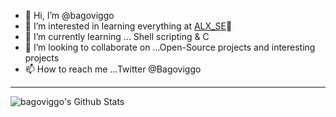 - 👋 Hi, I’m @bagoviggo
- 👀 I’m interested in learning everything at [ALX_SE](https://www.alxafrica.com/software-engineering-2022)🤣
- 🌱 I’m currently learning ... Shell scripting & C
- 💞️ I’m looking to collaborate on ...Open-Source projects and interesting projects
- 📫 How to reach me ...Twitter @Bagoviggo

---
<img align="left" alt="bagoviggo's Github Stats" src="https://github-readme-stats.vercel.app/api?username=bagoviggo&theme=dark&show_icons=true&hide_border=true" />

<!---
bagoviggo/bagoviggo is a ✨ special ✨ repository because its `README.md` (this file) appears on your GitHub profile.
You can click the Preview link to take a look at your changes.
--->
